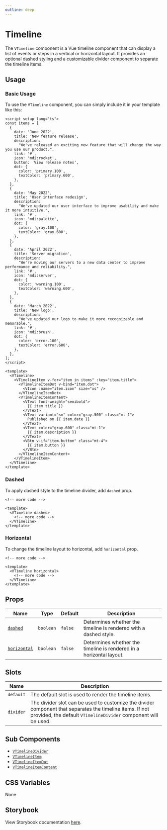 ```yaml
---
outline: deep
---
```


# Timeline

The `VTimeline` component is a Vue timeline component that can display a list of events or steps in a vertical or horizontal layout. It provides an optional dashed styling and a customizable divider component to separate the timeline items.

## Usage

### Basic Usage

To use the `VTimeline` component, you can simply include it in your template like this:

<LivePreview src="components-timeline--default">

```vue
<script setup lang="ts">
const items = [
  {
    date: 'June 2022',
    title: 'New feature release',
    description:
      "We've released an exciting new feature that will change the way you use our product.",
    link: '#',
    icon: 'mdi:rocket',
    button: 'View release notes',
    dot: {
      color: 'primary.100',
      textColor: 'primary.600',
    },
  },
  {
    date: 'May 2022',
    title: 'User interface redesign',
    description:
      "We've updated our user interface to improve usability and make it more intuitive.",
    link: '#',
    icon: 'mdi:palette',
    dot: {
      color: 'gray.100',
      textColor: 'gray.600',
    },
  },
  {
    date: 'April 2022',
    title: 'Server migration',
    description:
      "We're moving our servers to a new data center to improve performance and reliability.",
    link: '#',
    icon: 'mdi:server',
    dot: {
      color: 'warning.100',
      textColor: 'warning.600',
    },
  },
  {
    date: 'March 2022',
    title: 'New logo',
    description:
      "We've updated our logo to make it more recognizable and memorable.",
    link: '#',
    icon: 'mdi:brush',
    dot: {
      color: 'error.100',
      textColor: 'error.600',
    },
  },
];
</script>

<template>
  <VTimeline>
    <VTimelineItem v-for="item in items" :key="item.title">
      <VTimelineItemDot v-bind="item.dot">
        <VIcon :name="item.icon" size="xs" />
      </VTimelineItemDot>
      <VTimelineItemContent>
        <VText font-weight="semibold">
          {{ item.title }}
        </VText>
        <VText variant="sm" color="gray.500" class="mt-1">
          Published on {{ item.date }}
        </VText>
        <VText color="gray.600" class="mt-1">
          {{ item.description }}
        </VText>
        <VBtn v-if="item.button" class="mt-4">
          {{ item.button }}
        </VBtn>
      </VTimelineItemContent>
    </VTimelineItem>
  </VTimeline>
</template>
```

</LivePreview>

### Dashed

To apply dashed style to the timeline divider, add `dashed` prop.

<LivePreview src="components-timeline--dashed">

```vue {4}
<!-- more code -->

<template>
  <VTimeline dashed>
    <!-- more code -->
  </VTimeline>
</template>
```

</LivePreview>

### Horizontal

To change the timeline layout to horizontal, add `horizontal` prop.

<LivePreview src="components-timeline--horizontal">

```vue {4}
<!-- more code -->

<template>
  <VTimeline horizontal>
    <!-- more code -->
  </VTimeline>
</template>
```

</LivePreview>

## Props

| Name                        | Type      | Default | Description                                                         |
| --------------------------- | --------- | ------- | ------------------------------------------------------------------- |
| [`dashed`](#dashed)         | `boolean` | `false` | Determines whether the timeline is rendered with a dashed style.    |
| [`horizontal`](#horizontal) | `boolean` | `false` | Determines whether the timeline is rendered in a horizontal layout. |

## Slots

| Name      | Description                                                                                                                                                                |
| --------- | -------------------------------------------------------------------------------------------------------------------------------------------------------------------------- |
| `default` | The default slot is used to render the timeline items.                                                                                                                     |
| `divider` | The divider slot can be used to customize the divider component that separates the timeline items. If not provided, the default `VTimelineDivider` component will be used. |

## Sub Components

- [`VTimelineDivider`](#timeline-divider)
- [`VTimelineItem`](#timeline-item)
- [`VTimelineItemDot`](#timeline-item-dot)
- [`VTimelineItemContent`](#timeline-item-content)

## CSS Variables

None

## Storybook

View Storybook documentation [here](https://gits-ui.web.app/?path=/story/components-timeline--default).
